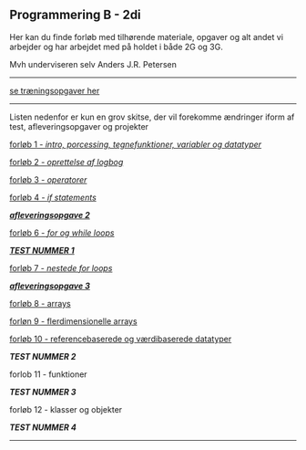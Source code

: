 ## Programmering B - 2di

Her kan du finde forløb med tilhørende materiale, opgaver og alt andet vi arbejder og har arbejdet med på holdet i både 2G og 3G.

Mvh underviseren selv Anders J.R. Petersen

-----------------------------------

[se træningsopgaver her](opgaver/opgave1.md)

-----------------------------------

Listen nedenfor er kun en grov skitse, der vil forekomme ændringer iform af test, afleveringsopgaver og projekter

[forløb 1 - *intro, porcessing, tegnefunktioner, variabler og datatyper*](forlob1_intro/forlob1_intro.md)

[forløb 2 - *oprettelse af logbog*](forlob2_logbog/forlob2_logbog.md)

[forløb 3 - *operatorer*](forlob3_operators/forlob3_operators.md)

[forløb 4 - *if statements*](forlob4_if/forlob4.md)

[***afleveringsopgave 2***](aflevering2/aflevering2.md)

[forløb 6 - *for og while loops*](forlob6_loops_intro/forlob6.md)

[***TEST NUMMER 1***](test1/info_test1.md)

[forløb 7 - *nestede for loops*](forlob7_nested_for/forlob7.md)

[***afleveringsopgave 3***](aflevering3/aflevering3.md)

[forløb 8 - arrays](forlob8_1D_arrays/forlob8.md)

[forløn 9 - flerdimensionelle arrays](forlob9_2D_arrays/forlob9.md)

[forløb 10 - referencebaserede og værdibaserede datatyper](forlob10_referencer/forlob10.md)

***TEST NUMMER 2***

forlob 11 - funktioner

***TEST NUMMER 3***

forløb 12 - klasser og objekter

***TEST NUMMER 4***

-----------------------------------
